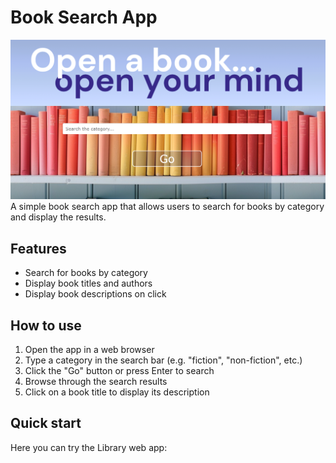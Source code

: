 # Book Search App

![Image Alt Text](/images/img_README.png)
A simple book search app that allows users to search for books by category and display the results.

## Features

* Search for books by category
* Display book titles and authors
* Display book descriptions on click

## How to use

1. Open the app in a web browser
2. Type a category in the search bar (e.g. "fiction", "non-fiction", etc.)
3. Click the "Go" button or press Enter to search
4. Browse through the search results
5. Click on a book title to display its description

## Quick start
Here you can try the Library web app:

<link href=""/>
